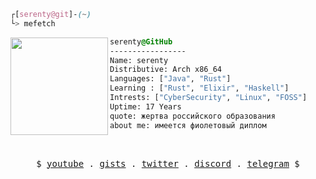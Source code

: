 ```css
┌[serenty@git]-(~)
└> mefetch
```


<div style="display:block;text-align:left"><img align="left" src="https://user-images.githubusercontent.com/56447720/215329483-0f7dcda1-71a7-495a-9097-2393af297636.png" border="0" style="width:156px;">

  ```css
  serenty@GitHub
  -----------------
  Name: serenty
  Distributive: Arch x86_64
  Languages: ["Java", "Rust"]
  Learning : ["Rust", "Elixir", "Haskell"]
  Intrests: ["CyberSecurity", "Linux", "FOSS"]  
  Uptime: 17 Years
  quote: жертва российского образования
  about me: имеется фиолетовый диплом
  ```
</div>



<br />
<p align="center">
  <samp>
    $  <a href="https://youtube.com" target="_blank">youtube</a> .
    <a href="https://youtube.com" target="_blank">gists</a> .
    <a href="https://youtube.com" target="_blank">twitter</a> .
    <a href="https://youtube.com" target="_blank">discord</a> .
    <a href="https://youtube.com" target="_blank">telegram</a> $
  </samp>
</p>
